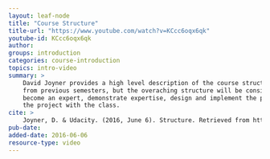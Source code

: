 ```yaml
---
layout: leaf-node
title: "Course Structure"
title-url: "https://www.youtube.com/watch?v=KCcc6oqx6qk"
youtube-id: KCcc6oqx6qk
author: 
groups: introduction
categories: course-introduction
topics: intro-video
summary: >
    David Joyner provides a high level description of the course structure. It may change
    from previous semesters, but the overaching structure will be consistent: research an area,
    become an expert, demonstrate expertise, design and implement the project, and share
    the project with the class.
cite: >
    Joyner, D. & Udacity. (2016, June 6). Structure. Retrieved from https://www.youtube.com/watch?v=KCcc6oqx6qk
pub-date: 
added-date: 2016-06-06
resource-type: video
---
```

